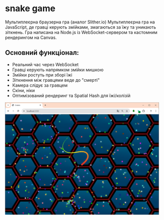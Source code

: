 # snake game
Мультиплеєрна браузерна гра (аналог Slither.io)
Мультиплеєрна гра на JavaScript, де гравці керують змійками, змагаються за їжу та уникають зіткнень. 
Гра написана на Node.js із WebSocket-сервером та кастомним рендерингом на Canvas.

## Основний функціонал:
- Реальний час через WebSocket
- Гравці керують напрямком змійки мишкою
- Змійки ростуть при зборі їжі
- Зіткнення між гравцями веде до "смерті"
- Камера слідує за гравцем
- Скіни, ніки
- Оптимізований рендеринг та Spatial Hash для їжі/колізій


![Game:](images/Game.png)
